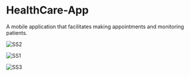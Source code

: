 # HealthCare-App

A mobile application that facilitates making appointments and monitoring patients.



![SS2](https://github.com/SahejKaurkanda/HealthCare-App/assets/122624064/99b9f577-d427-4ae7-9fcf-201140c948c7)



![SS1](https://github.com/SahejKaurkanda/HealthCare-App/assets/122624064/b0afd6eb-3277-4824-8653-09e13a0a3335)



![SS3](https://github.com/SahejKaurkanda/HealthCare-App/assets/122624064/915592d2-3e52-4624-8fbd-86428bd3c3fb)

